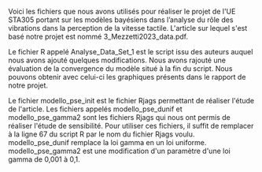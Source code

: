 Voici les fichiers que nous avons utilisés pour réaliser le projet de l'UE STA305 portant sur les modèles bayésiens dans l’analyse du rôle des vibrations dans la perception de la vitesse tactile. L'article sur lequel s'est basé notre projet est nommé 3_Mezzetti2023_data.pdf.

Le fichier R appelé Analyse_Data_Set_1 est le script issu des auteurs auquel nous avons ajouté quelques modifications. Nous avons rajouté une évaluation de la convergence du modèle situé à la fin du script.
Nous pouvons obtenir avec celui-ci les graphiques présents dans le rapport de notre projet.

Le fichier modello_pse_init est le fichier Rjags permettant de réaliser l'étude de l'article.
Les fichiers appelés modello_pse_dunif et modello_pse_gamma2 sont les fichiers Rjags qui nous ont permis de réaliser l'étude de sensibilité.
Pour utiliser ces fichiers, il suffit de remplacer à la ligne 67 du script R par le nom du fichier Rjags voulu.
modello_pse_dunif remplace la loi gamma en un loi uniforme.
modello_pse_gamma2 est une modification d'un paramètre d'une loi gamma de 0,001 à 0,1.

